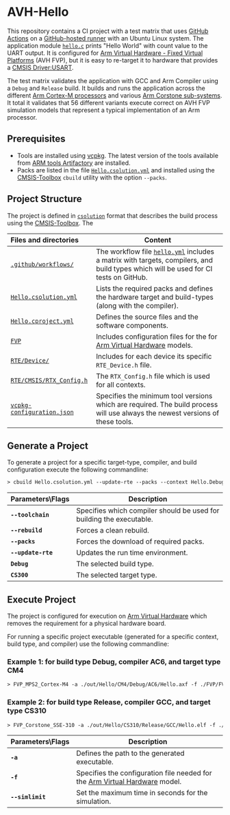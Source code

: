 # AVH-Hello

This repository contains a CI project with a test matrix that uses [GitHub Actions](https://github.com/features/actions) on a [GitHub-hosted runner](https://docs.github.com/en/actions/using-github-hosted-runners/about-github-hosted-runners/about-github-hosted-runners) with an Ubuntu Linux system. The application module [`hello.c`](.\hello.c) prints "Hello World" with count value to the UART output. It is configured for [Arm Virtual Hardware - Fixed Virtual Platforms](https://arm-software.github.io/AVH/main/simulation/html/index.html) (AVH FVP), but it is easy to re-target it to hardware that provides a [CMSIS Driver:USART](https://arm-software.github.io/CMSIS_6/latest/Driver/group__usart__interface__gr.html).

The test matrix validates the application with GCC and Arm Compiler using a `Debug` and `Release` build. It builds and runs the application across the different [Arm Cortex-M processors](https://www.arm.com/products/silicon-ip-cpu?families=cortex-m) and various [Arm Corstone sub-systems](https://www.arm.com/products/silicon-ip-subsystems). It total it validates that 56 different variants execute correct on AVH FVP simulation models that represent a typical implementation of an Arm processor.

## Prerequisites

- Tools are installed using [vcpkg](https://learn.arm.com/learning-paths/microcontrollers/vcpkg-tool-installation/installation/). The latest version of the tools available from [ARM tools Artifactory](https://www.keil.arm.com/artifacts/) are installed.
- Packs are listed in the file [`Hello.csolution.yml`](./Hello.csolution.yml) and installed using the [CMSIS-Toolbox](https://github.com/Open-CMSIS-Pack/cmsis-toolbox/blob/main/README.md) `cbuild` utility with the option `--packs`.

## Project Structure

The project is defined in [`csolution`](https://github.com/Open-CMSIS-Pack/cmsis-toolbox/blob/main/docs/build-tools.md#csolution-invocation) format that describes the build process using the [CMSIS-Toolbox](https://github.com/Open-CMSIS-Pack/cmsis-toolbox/blob/main/README.md). The 

Files and directories         | Content
:-----------------------------|----------
[`.github/workflows/`](.github/workflows) | The workflow file [`hello.yml`](./.github/workflows/hello.yml) includes a matrix with targets, compilers, and build types which will be used for CI tests on GitHub.
[`Hello.csolution.yml`](./Hello.csolution.yml) | Lists the required packs and defines the hardware target and build-types (along with the compiler).
[`Hello.cproject.yml`](./Hello.cproject.yml)  | Defines the source files and the software components.
[`FVP`](FVP/) | Includes configuration files for the for [Arm Virtual Hardware](https://arm-software.github.io/AVH/main/simulation/html/index.html) models.
[`RTE/Device/`](RTE/Device/) | Includes for each device its specific `RTE_Device.h` file.
[`RTE/CMSIS/RTX_Config.h`](RTE/CMSIS/RTX_Config.h) | The `RTX_Config.h` file which is used for all contexts.
[`vcpkg-configuration.json`](./vcpkg-configuration.json) | Specifies the minimum tool versions which are required. The build process will use always the newest versions of these tools.

## Generate a Project

To generate a project for a specific target-type, compiler, and build configuration execute the following commandline:

```txt
> cbuild Hello.csolution.yml --update-rte --packs --context Hello.Debug+CS300 --toolchain AC6 --rebuild
```

Parameters\Flags         | Description
:-----------------------------|----------
**`--toolchain`** |  Specifies which compiler should be used for building the executable.
**`--rebuild`** | Forces a clean rebuild.
**`--packs`** | Forces the download of required packs.
**`--update-rte`** | Updates the run time environment.
**`Debug`** | The selected build type.
**`CS300`** | The selected target type.

## Execute Project

The project is configured for execution on [Arm Virtual Hardware](https://developer.arm.com/Tools%20and%20Software/Arm%20Virtual%20Hardware) which removes the requirement for a physical hardware board.  

For running a specific project executable (generated for a specific context, build type, and compiler) use the following commandline:

### Example 1: for build type Debug, compiler AC6, and target type CM4

  ```txt
  > FVP_MPS2_Cortex-M4 -a ./out/Hello/CM4/Debug/AC6/Hello.axf -f ./FVP/FVP_MPS2_Cortex-M4.cfg --simlimit 60
```

### Example 2: for build type Release, compiler GCC, and target type CS310

  ```txt
  > FVP_Corstone_SSE-310 -a ./out/Hello/CS310/Release/GCC/Hello.elf -f ./FVP/FVP_Corstone_SSE-310.cfg --simlimit 60
  ```

Parameters\Flags         | Description
:-----------------------------|----------
**`-a`** |  Defines the path to the generated executable.
**`-f`** | Specifies the configuration file needed for the [Arm Virtual Hardware](https://arm-software.github.io/AVH/main/overview/html/index.html) model.
**`--simlimit`** | Set the maximum time in seconds for the simulation.
